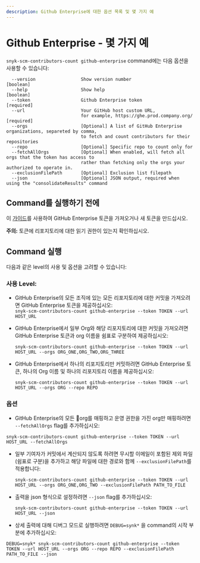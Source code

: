 ```yaml
---
description: Github Enterprise에 대한 옵션 목록 및 몇 가지 예
---
```


# Github Enterprise - 몇 가지 예

`snyk-scm-contributors-count github-enterprise` command에는 다음 옵션을 사용할 수 있습니다:

```
  --version                 Show version number                        [boolean]
  --help                    Show help                                  [boolean]
  --token                   Github Enterprise token                    [required]
  --url                     Your GitHub host custom URL, 
                            for example, https://ghe.prod.company.org/ [required]
  --orgs                    [Optional] A list of GitHub Enterprise organizations, separeted by comma, 
                            to fetch and count contributors for their repositories              
  --repo                    [Optional] Specific repo to count only for
  --fetchAllOrgs            [Optional] When enabled, will fetch all orgs that the token has access to
                            rather than fetching only the orgs your authorized to operate in.
  --exclusionFilePath       [Optional] Exclusion list filepath
  --json                    [Optional] JSON output, required when using the "consolidateResults" command
```

## **Command를 실행하기 전에**

이 [가이드](https://docs.github.com/en/authentication/keeping-your-account-and-data-secure/creating-a-personal-access-token)를 사용하여 GitHub Enterprise 토큰을 가져오거나 새 토큰을 만드십시오.

**주의:** 토큰에 리포지토리에 대한 읽기 권한이 있는지 확인하십시오.

## Command 실행

다음과 같은 level의 사용 및 옵션을 고려할 수 있습니다:

### 사용 Level:

* GitHub Enterprise의 모든 조직에 있는 모든 리포지토리에 대한 커밋을 가져오려면 GitHub Enterprise 토큰을 제공하십시오:\
  `snyk-scm-contributors-count github-enterprise --token TOKEN --url HOST_URL`
*   GitHub Enterprise에서 일부 Org와 해당 리포지토리에 대한 커밋을 가져오려면 GitHub Enterprise 토큰과 org 이름을 쉼표로 구분하여 제공하십시오:

    ```
    snyk-scm-contributors-count github-enterprise --token TOKEN --url HOST_URL --orgs ORG_ONE,ORG_TWO,ORG_THREE
    ```
*   GitHub Enterprise에서 하나의 리포지토리만 커밋하려면 GitHub Enterprise 토큰, 하나의 Org 이름 및 하나의 리포지토리 이름을 제공하십시오:

    ```
    snyk-scm-contributors-count github-enterprise --token TOKEN --url HOST_URL --orgs ORG --repo REPO
    ```

### 옵션

* GitHub Enterprise의 모든 org를 매핑하고 운영 권한을 가진 org만 매핑하려면 `--fetchAllOrgs` flag를 추가하십시오:

```
snyk-scm-contributors-count github-enterprise --token TOKEN --url HOST_URL --fetchAllOrgs
```

*   일부 기여자가 커밋에서 계산되지 않도록 하려면 무시할 이메일이 포함된 제외 파일(쉼표로 구분)을 추가하고 해당 파일에 대한 경로와 함께 `--exclusionFilePath`를 적용합니다:

    ```
    snyk-scm-contributors-count github-enterprise --token TOKEN --url HOST_URL --orgs ORG_ONE,ORG_TWO --exclusionFilePath PATH_TO_FILE
    ```
*   출력을 json 형식으로 설정하려면 `--json` flag를 추가하십시오:

    ```
    snyk-scm-contributors-count github-enterprise --token TOKEN --url HOST_URL --json
    ```
* 상세 출력에 대해 디버그 모드로 실행하려면 `DEBUG=synk*` 을 command의 시작 부분에 추가하십시오:

```
DEBUG=snyk* snyk-scm-contributors-count github-enterprise --token TOKEN --url HOST_URL --orgs ORG --repo REPO --exclusionFilePath PATH_TO_FILE --json
```
